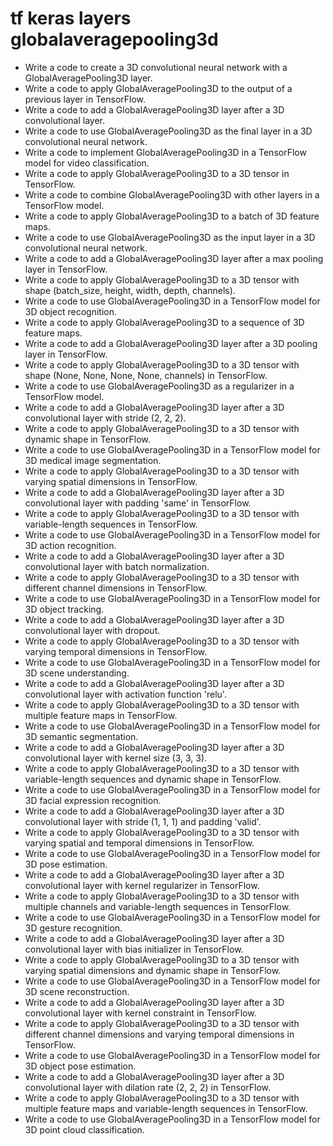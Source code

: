 # tf keras layers globalaveragepooling3d

- Write a code to create a 3D convolutional neural network with a GlobalAveragePooling3D layer.
- Write a code to apply GlobalAveragePooling3D to the output of a previous layer in TensorFlow.
- Write a code to add a GlobalAveragePooling3D layer after a 3D convolutional layer.
- Write a code to use GlobalAveragePooling3D as the final layer in a 3D convolutional neural network.
- Write a code to implement GlobalAveragePooling3D in a TensorFlow model for video classification.
- Write a code to apply GlobalAveragePooling3D to a 3D tensor in TensorFlow.
- Write a code to combine GlobalAveragePooling3D with other layers in a TensorFlow model.
- Write a code to apply GlobalAveragePooling3D to a batch of 3D feature maps.
- Write a code to use GlobalAveragePooling3D as the input layer in a 3D convolutional neural network.
- Write a code to add a GlobalAveragePooling3D layer after a max pooling layer in TensorFlow.
- Write a code to apply GlobalAveragePooling3D to a 3D tensor with shape (batch_size, height, width, depth, channels).
- Write a code to use GlobalAveragePooling3D in a TensorFlow model for 3D object recognition.
- Write a code to apply GlobalAveragePooling3D to a sequence of 3D feature maps.
- Write a code to add a GlobalAveragePooling3D layer after a 3D pooling layer in TensorFlow.
- Write a code to apply GlobalAveragePooling3D to a 3D tensor with shape (None, None, None, None, channels) in TensorFlow.
- Write a code to use GlobalAveragePooling3D as a regularizer in a TensorFlow model.
- Write a code to add a GlobalAveragePooling3D layer after a 3D convolutional layer with stride (2, 2, 2).
- Write a code to apply GlobalAveragePooling3D to a 3D tensor with dynamic shape in TensorFlow.
- Write a code to use GlobalAveragePooling3D in a TensorFlow model for 3D medical image segmentation.
- Write a code to apply GlobalAveragePooling3D to a 3D tensor with varying spatial dimensions in TensorFlow.
- Write a code to add a GlobalAveragePooling3D layer after a 3D convolutional layer with padding 'same' in TensorFlow.
- Write a code to apply GlobalAveragePooling3D to a 3D tensor with variable-length sequences in TensorFlow.
- Write a code to use GlobalAveragePooling3D in a TensorFlow model for 3D action recognition.
- Write a code to add a GlobalAveragePooling3D layer after a 3D convolutional layer with batch normalization.
- Write a code to apply GlobalAveragePooling3D to a 3D tensor with different channel dimensions in TensorFlow.
- Write a code to use GlobalAveragePooling3D in a TensorFlow model for 3D object tracking.
- Write a code to add a GlobalAveragePooling3D layer after a 3D convolutional layer with dropout.
- Write a code to apply GlobalAveragePooling3D to a 3D tensor with varying temporal dimensions in TensorFlow.
- Write a code to use GlobalAveragePooling3D in a TensorFlow model for 3D scene understanding.
- Write a code to add a GlobalAveragePooling3D layer after a 3D convolutional layer with activation function 'relu'.
- Write a code to apply GlobalAveragePooling3D to a 3D tensor with multiple feature maps in TensorFlow.
- Write a code to use GlobalAveragePooling3D in a TensorFlow model for 3D semantic segmentation.
- Write a code to add a GlobalAveragePooling3D layer after a 3D convolutional layer with kernel size (3, 3, 3).
- Write a code to apply GlobalAveragePooling3D to a 3D tensor with variable-length sequences and dynamic shape in TensorFlow.
- Write a code to use GlobalAveragePooling3D in a TensorFlow model for 3D facial expression recognition.
- Write a code to add a GlobalAveragePooling3D layer after a 3D convolutional layer with stride (1, 1, 1) and padding 'valid'.
- Write a code to apply GlobalAveragePooling3D to a 3D tensor with varying spatial and temporal dimensions in TensorFlow.
- Write a code to use GlobalAveragePooling3D in a TensorFlow model for 3D pose estimation.
- Write a code to add a GlobalAveragePooling3D layer after a 3D convolutional layer with kernel regularizer in TensorFlow.
- Write a code to apply GlobalAveragePooling3D to a 3D tensor with multiple channels and variable-length sequences in TensorFlow.
- Write a code to use GlobalAveragePooling3D in a TensorFlow model for 3D gesture recognition.
- Write a code to add a GlobalAveragePooling3D layer after a 3D convolutional layer with bias initializer in TensorFlow.
- Write a code to apply GlobalAveragePooling3D to a 3D tensor with varying spatial dimensions and dynamic shape in TensorFlow.
- Write a code to use GlobalAveragePooling3D in a TensorFlow model for 3D scene reconstruction.
- Write a code to add a GlobalAveragePooling3D layer after a 3D convolutional layer with kernel constraint in TensorFlow.
- Write a code to apply GlobalAveragePooling3D to a 3D tensor with different channel dimensions and varying temporal dimensions in TensorFlow.
- Write a code to use GlobalAveragePooling3D in a TensorFlow model for 3D object pose estimation.
- Write a code to add a GlobalAveragePooling3D layer after a 3D convolutional layer with dilation rate (2, 2, 2) in TensorFlow.
- Write a code to apply GlobalAveragePooling3D to a 3D tensor with multiple feature maps and variable-length sequences in TensorFlow.
- Write a code to use GlobalAveragePooling3D in a TensorFlow model for 3D point cloud classification.